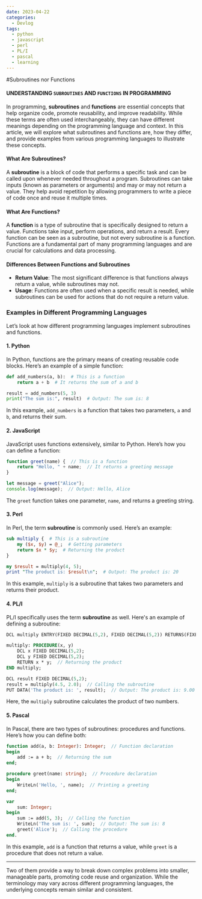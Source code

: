 ```yaml
---
date: 2023-04-22
categories:
  - Devlog
tags:
  - python
  - javascript
  - perl
  - PL/I
  - pascal
  - learning
---
```


#Subroutines nor Functions
#### UNDERSTANDING `SUBROUTINES` AND `FUNCTIONS` IN PROGRAMMING

In programming, **subroutines** and **functions** are essential concepts that help organize code, promote reusability, and improve readability. While these terms are often used interchangeably, they can have different meanings depending on the programming language and context.<!-- more --> In this article, we will explore what subroutines and functions are, how they differ, and provide examples from various programming languages to illustrate these concepts.

#### What Are Subroutines?

A **subroutine** is a block of code that performs a specific task and can be called upon whenever needed throughout a program. Subroutines can take inputs (known as parameters or arguments) and may or may not return a value. They help avoid repetition by allowing programmers to write a piece of code once and reuse it multiple times.

#### What Are Functions?

A **function** is a type of subroutine that is specifically designed to return a value. Functions take input, perform operations, and return a result. Every function can be seen as a subroutine, but not every subroutine is a function. Functions are a fundamental part of many programming languages and are crucial for calculations and data processing.

#### Differences Between Functions and Subroutines

- **Return Value**: The most significant difference is that functions always return a value, while subroutines may not.
- **Usage**: Functions are often used when a specific result is needed, while subroutines can be used for actions that do not require a return value.

### Examples in Different Programming Languages

Let’s look at how different programming languages implement subroutines and functions.

#### 1. Python

In Python, functions are the primary means of creating reusable code blocks. Here’s an example of a simple function:

```python
def add_numbers(a, b):  # This is a function
    return a + b  # It returns the sum of a and b

result = add_numbers(5, 3)
print("The sum is:", result)  # Output: The sum is: 8
```

In this example, `add_numbers` is a function that takes two parameters, `a` and `b`, and returns their sum.

#### 2. JavaScript

JavaScript uses functions extensively, similar to Python. Here’s how you can define a function:

```javascript
function greet(name) {  // This is a function
    return "Hello, " + name;  // It returns a greeting message
}

let message = greet("Alice");
console.log(message);  // Output: Hello, Alice
```

The `greet` function takes one parameter, `name`, and returns a greeting string.

#### 3. Perl

In Perl, the term **subroutine** is commonly used. Here’s an example:

```perl
sub multiply {  # This is a subroutine
    my ($x, $y) = @_;  # Getting parameters
    return $x * $y;  # Returning the product
}

my $result = multiply(4, 5);
print "The product is: $result\n";  # Output: The product is: 20
```

In this example, `multiply` is a subroutine that takes two parameters and returns their product.

#### 4. PL/I

PL/I specifically uses the term **subroutine** as well. Here's an example of defining a subroutine:

```pascal
DCL multiply ENTRY(FIXED DECIMAL(5,2), FIXED DECIMAL(5,2)) RETURNS(FIXED DECIMAL(5,2));  // Subroutine declaration

multiply: PROCEDURE(x, y) 
    DCL x FIXED DECIMAL(5,2);
    DCL y FIXED DECIMAL(5,2);
    RETURN x * y;  // Returning the product
END multiply;

DCL result FIXED DECIMAL(5,2);
result = multiply(4.5, 2.0);  // Calling the subroutine
PUT DATA('The product is: ', result);  // Output: The product is: 9.00
```

Here, the `multiply` subroutine calculates the product of two numbers.

#### 5. Pascal

In Pascal, there are two types of subroutines: procedures and functions. Here’s how you can define both:

```pascal
function add(a, b: Integer): Integer;  // Function declaration
begin
    add := a + b;  // Returning the sum
end;

procedure greet(name: string);  // Procedure declaration
begin
    WriteLn('Hello, ', name);  // Printing a greeting
end;

var
    sum: Integer;
begin
    sum := add(5, 3);  // Calling the function
    WriteLn('The sum is: ', sum);  // Output: The sum is: 8
    greet('Alice');  // Calling the procedure
end.
```

In this example, `add` is a function that returns a value, while `greet` is a procedure that does not return a value.

---
Two of them provide a way to break down complex problems into smaller, manageable parts, promoting code reuse and organization. While the terminology may vary across different programming languages, the underlying concepts remain similar and consistent.
